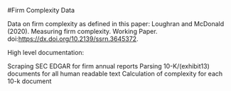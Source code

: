#Firm Complexity Data 

Data on firm complexity as defined in this paper: Loughran and McDonald (2020). Measuring firm complexity. Working Paper. doi:https://dx.doi.org/10.2139/ssrn.3645372.

High level documentation:

Scraping SEC EDGAR for firm annual reports
Parsing 10-K/(exhibit13) documents for all human readable text
Calculation of complexity for each 10-k document



